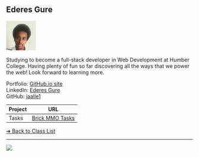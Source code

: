 <style>@import url("//readme.codeadam.ca/readme.css");</style>

## Ederes Gure

![Ederes Gure](../images/jaalle1.jpg)

Studying to become a full-stack developer in Web Development at Humber College. Having plenty of fun so far discovering all the ways that we power the web! Look forward to learning more.

Portfolio: [GitHub.io site](https://jaalle1.github.io/resume/)  
LinkedIn: [Ederes Gure](https://www.linkedin.com/in/ederes-g-383b87223/)  
GitHub: [jaalle1](https://github.com/jaalle1)  

| Project | URL|
| - | - |
| Tasks |  [Brick MMO Tasks](https://tasks.brickmmo.com/) |

[&#10132; Back to Class List](/)

---

<a href="https://brickmmo.com">
<img src="https://brickmmo.com/images/brickmmo-logo-horizontal.jpg" width="100">
</a>